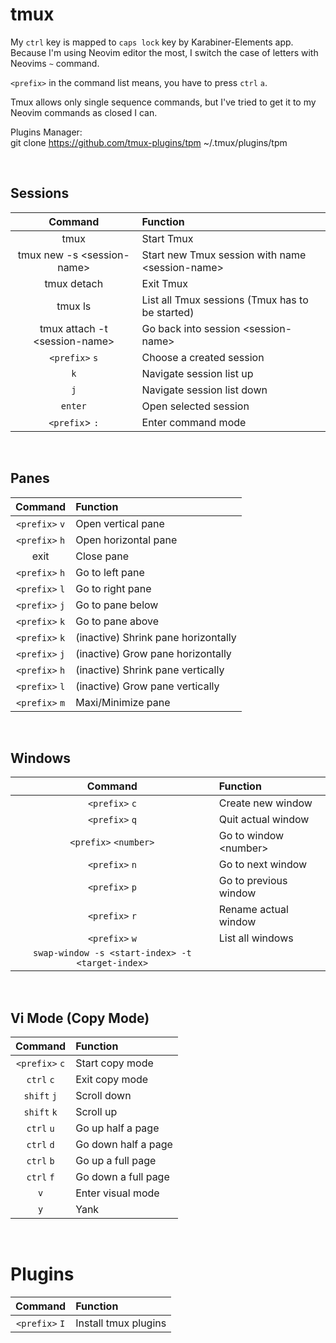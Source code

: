 # tmux
My `ctrl` key is mapped to `caps lock` key by Karabiner-Elements app.
Because I'm using Neovim editor the most, I switch the case of letters with 
Neovims `~` command.

`<prefix>` in the command list means, you have to press `ctrl` `a`.

Tmux allows only single sequence commands, but I've tried to get it to my
Neovim commands as closed I can.

Plugins Manager:  
git clone https://github.com/tmux-plugins/tpm ~/.tmux/plugins/tpm

<br>

## Sessions
| Command                        | Function                                         |
|:------------------------------:|:-------------------------------------------------|
| tmux                           | Start Tmux                                       |
| tmux new -s \<session-name>    | Start new Tmux session with name \<session-name> |
| tmux detach                    | Exit Tmux                                        |
| tmux ls                        | List all Tmux sessions (Tmux has to be started)  |
| tmux attach -t \<session-name> | Go back into session \<session-name>             |
| `<prefix>` `s`                 | Choose a created session                         |
| `k`                            | Navigate session list up                         |
| `j`                            | Navigate session list down                       |
| `enter`                        | Open selected session                            |
| `<prefix`> `:`                 | Enter command mode                               |

<br>

## Panes
| Command        | Function                 |
|:--------------:|:-------------------------|
| `<prefix>` `v` | Open vertical pane       |
| `<prefix>` `h` | Open horizontal pane     |
| exit           | Close pane               |
| `<prefix>` `h` | Go to left pane          |
| `<prefix>` `l` | Go to right pane         |
| `<prefix>` `j` | Go to pane below         |
| `<prefix>` `k` | Go to pane above         |
| `<prefix>` `k` | (inactive) Shrink pane horizontally |
| `<prefix>` `j` | (inactive) Grow pane horizontally   |
| `<prefix>` `h` | (inactive) Shrink pane vertically   |
| `<prefix>` `l` | (inactive) Grow pane vertically     |
| `<prefix>` `m` | Maxi/Minimize pane       |

<br>

## Windows
| Command               | Function               |
|:---------------------:|:-----------------------|
| `<prefix>` `c`        | Create new window      |
| `<prefix>` `q`        | Quit actual window     |
| `<prefix>` `<number>` | Go to window \<number> |
| `<prefix>` `n`        | Go to next window      |
| `<prefix>` `p`        | Go to previous window  |
| `<prefix>` `r`        | Rename actual window   |
| `<prefix>` `w`        | List all windows       |
| `swap-window -s <start-index> -t <target-index>`
<br>

## Vi Mode (Copy Mode)
| Command        | Function            |
|:--------------:|:--------------------|
| `<prefix>` `c` | Start copy mode     |
| `ctrl` `c`     | Exit copy mode      |
| `shift` `j`    | Scroll down         |
| `shift` `k`    | Scroll up           |
| `ctrl` `u`     | Go up half a page   |
| `ctrl` `d`     | Go down half a page |
| `ctrl` `b`     | Go up a full page   |
| `ctrl` `f`     | Go down a full page |
| `v`            | Enter visual mode   |
| `y`            | Yank                |

<br>

# Plugins
| Command        | Function             |
|:--------------:|:---------------------|
| `<prefix>` `I` | Install tmux plugins |


